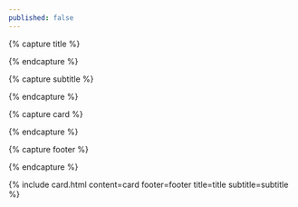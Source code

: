 ```yaml
---
published: false
---
```


{% capture title %}

{% endcapture %}

{% capture subtitle %}

{% endcapture %}

{% capture card %}

{% endcapture %}

{% capture footer %}

{% endcapture %}

{% include card.html content=card footer=footer title=title subtitle=subtitle %}

